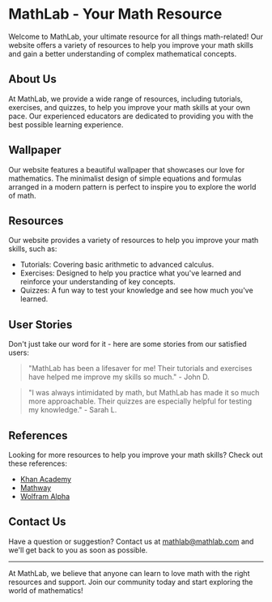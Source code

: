 <!--font:Montserrat-->

# MathLab - Your Math Resource

Welcome to MathLab, your ultimate resource for all things math-related! Our website offers a variety of resources to help you improve your math skills and gain a better understanding of complex mathematical concepts. 

## About Us

At MathLab, we provide a wide range of resources, including tutorials, exercises, and quizzes, to help you improve your math skills at your own pace. Our experienced educators are dedicated to providing you with the best possible learning experience.

## Wallpaper

Our website features a beautiful wallpaper that showcases our love for mathematics. The minimalist design of simple equations and formulas arranged in a modern pattern is perfect to inspire you to explore the world of math. 

## Resources

Our website provides a variety of resources to help you improve your math skills, such as:

- Tutorials: Covering basic arithmetic to advanced calculus.
- Exercises: Designed to help you practice what you've learned and reinforce your understanding of key concepts.
- Quizzes: A fun way to test your knowledge and see how much you've learned.

## User Stories

Don't just take our word for it - here are some stories from our satisfied users:

> "MathLab has been a lifesaver for me! Their tutorials and exercises have helped me improve my skills so much." - John D.

> "I was always intimidated by math, but MathLab has made it so much more approachable. Their quizzes are especially helpful for testing my knowledge." - Sarah L.

## References

Looking for more resources to help you improve your math skills? Check out these references:

- [Khan Academy](#)
- [Mathway](#)
- [Wolfram Alpha](#)

## Contact Us

Have a question or suggestion? Contact us at [mathlab@mathlab.com](mailto:mathlab@mathlab.com) and we'll get back to you as soon as possible.

---

At MathLab, we believe that anyone can learn to love math with the right resources and support. Join our community today and start exploring the world of mathematics!

<!--

Write me content for website with wallpaper which alt text is:

"A wallpaper featuring a repeating pattern of simple equations and formulas, arranged in a minimalist and modern design."

The name/title of the page should not be 1:1 copy of the alt text but rather a real content of the website which is using this wallpaper.

- Use markdown format 
- Start with heading
- Heading should be short and concise
- The content should look like a real website 
- The website should not be about the wallpaper, wallpaper is just a related background
- Heading should be contain work "wallpaper" or "background"
- Include real sections like references, contact, user stories, etc. use things relevant to the page purpose.
- Feel free to use structure like headings, bullets, numbering, blockquotes, paragraphs, horizontal lines, etc.
- You can use formatting like bold or _italic_
- You can include UTF-8 emojis
- Links should be only #hash anchors (and you can refer to the document itself)
- Do not include images


---


# MathLab - Your Ultimate Math Resource

Welcome to MathLab, your ultimate resource for all things math-related! Our website is designed to help you improve your math skills and gain a better understanding of complex mathematical concepts. 

## About Us

At MathLab, we are passionate about mathematics and believe that everyone can learn to love it too! We offer a wide range of resources, including tutorials, exercises, and quizzes, to help you improve your math skills at your own pace. Our team of experienced educators is dedicated to providing you with the best possible learning experience.

## Our Wallpaper

Our website features a beautiful wallpaper that showcases our love for mathematics. The repeating pattern of simple equations and formulas arranged in a minimalist and modern design is the perfect background to inspire you to explore the world of math. 

## Resources

Our website offers a wide range of resources to help you improve your math skills. Here are just a few examples:

- Tutorials: Our tutorials cover a wide range of topics, from basic arithmetic to advanced calculus.
- Exercises: Our exercises are designed to help you practice what you've learned and reinforce your understanding of key concepts.
- Quizzes: Our quizzes are a fun way to test your knowledge and see how much you've learned.

## User Stories

Don't just take our word for it - here are some stories from our satisfied users:

> "MathLab has been a lifesaver for me! I used to struggle with math, but their tutorials and exercises have helped me improve my skills so much. Thanks, MathLab!" - John D.

> "I was always intimidated by math, but MathLab has made it so much more approachable. Their quizzes are especially helpful for testing my knowledge." - Sarah L.

## References

Looking for more resources to help you improve your math skills? Check out these references:

- [Khan Academy](#)
- [Mathway](#)
- [Wolfram Alpha](#)

## Contact Us

Have a question or suggestion? We'd love to hear from you! Contact us at [mathlab@mathlab.com](mailto:mathlab@mathlab.com) and we'll get back to you as soon as possible.

---

At MathLab, we believe that anyone can learn to love math with the right resources and support. Join our community today and start exploring the world of mathematics!


---


Heading is too long, rewrite whole content.


---


# MathLab - Your Ultimate Math Resource

Welcome to MathLab, your ultimate resource for all things math-related! Our website is designed to help you improve your math skills and gain a better understanding of complex mathematical concepts. 

## About Us

At MathLab, we offer a wide range of resources, including tutorials, exercises, and quizzes, to help you improve your math skills at your own pace. Our team of experienced educators is dedicated to providing you with the best possible learning experience.

## Our Wallpaper

Our website features a beautiful wallpaper that showcases our love for mathematics. The minimalist and modern design of the repeating pattern of simple equations and formulas makes it the perfect background to inspire you to explore the world of math. 

## Resources

Our website offers a wide range of resources to help you improve your math skills. Here are just a few examples:

- Tutorials: Our tutorials cover a wide range of topics, from basic arithmetic to advanced calculus.
- Exercises: Our exercises are designed to help you practice what you've learned and reinforce your understanding of key concepts.
- Quizzes: Our quizzes are a fun way to test your knowledge and see how much you've learned.

## User Stories

Don't just take our word for it - here are some stories from our satisfied users:

> "MathLab has been a lifesaver for me! I used to struggle with math, but their tutorials and exercises have helped me improve my skills so much. Thanks, MathLab!" - John D.

> "I was always intimidated by math, but MathLab has made it so much more approachable. Their quizzes are especially helpful for testing my knowledge." - Sarah L.

## References

Looking for more resources to help you improve your math skills? Check out these references:

- [Khan Academy](#)
- [Mathway](#)
- [Wolfram Alpha](#)

## Contact Us

Have a question or suggestion? We'd love to hear from you! Contact us at [mathlab@mathlab.com](mailto:mathlab@mathlab.com) and we'll get back to you as soon as possible.

---

At MathLab, we believe that anyone can learn to love math with the right resources and support. Join our community today and start exploring the world of mathematics!


---


Heading is too long, rewrite whole content.


---


# MathLab - Your Ultimate Math Resource

Welcome to MathLab, your ultimate resource for all things math-related! Our website is designed to help you improve your math skills and gain a better understanding of complex mathematical concepts. 

## About Us

At MathLab, we offer a wide range of resources to help you improve your math skills at your own pace. Our experienced educators are dedicated to providing you with the best possible learning experience.

## Wallpaper

Our website features a beautiful wallpaper that showcases our love for mathematics. The minimalist design of simple equations and formulas arranged in a modern pattern is the perfect background to inspire you to explore the world of math. 

## Resources

Our website offers a variety of resources, including tutorials, exercises, and quizzes, to help you improve your math skills. Here are just a few examples:

- Tutorials: Covering basic arithmetic to advanced calculus.
- Exercises: Designed to help you practice what you've learned and reinforce your understanding of key concepts.
- Quizzes: A fun way to test your knowledge and see how much you've learned.

## User Stories

Don't just take our word for it - here are some stories from our satisfied users:

> "MathLab has been a lifesaver for me! Their tutorials and exercises have helped me improve my skills so much." - John D.

> "I was always intimidated by math, but MathLab has made it so much more approachable. Their quizzes are especially helpful for testing my knowledge." - Sarah L.

## References

Looking for more resources to help you improve your math skills? Check out these references:

- [Khan Academy](#)
- [Mathway](#)
- [Wolfram Alpha](#)

## Contact Us

Have a question or suggestion? Contact us at [mathlab@mathlab.com](mailto:mathlab@mathlab.com) and we'll get back to you as soon as possible.

---

At MathLab, we believe that anyone can learn to love math with the right resources and support. Join our community today and start exploring the world of mathematics!


---


Heading is too long, rewrite whole content.


---


# MathLab - Your Ultimate Math Resource

Welcome to MathLab, your ultimate resource for all things math-related! Our website offers a variety of resources to help you improve your math skills and gain a better understanding of complex mathematical concepts. 

## About Us

At MathLab, we provide a wide range of resources, including tutorials, exercises, and quizzes, to help you improve your math skills at your own pace. Our experienced educators are dedicated to providing you with the best possible learning experience.

## Wallpaper

Our website features a beautiful wallpaper that showcases our love for mathematics. The minimalist design of simple equations and formulas arranged in a modern pattern is perfect to inspire you to explore the world of math. 

## Resources

Our website provides a variety of resources to help you improve your math skills, such as:

- Tutorials: Covering basic arithmetic to advanced calculus.
- Exercises: Designed to help you practice what you've learned and reinforce your understanding of key concepts.
- Quizzes: A fun way to test your knowledge and see how much you've learned.

## User Stories

Don't just take our word for it - here are some stories from our satisfied users:

> "MathLab has been a lifesaver for me! Their tutorials and exercises have helped me improve my skills so much." - John D.

> "I was always intimidated by math, but MathLab has made it so much more approachable. Their quizzes are especially helpful for testing my knowledge." - Sarah L.

## References

Looking for more resources to help you improve your math skills? Check out these references:

- [Khan Academy](#)
- [Mathway](#)
- [Wolfram Alpha](#)

## Contact Us

Have a question or suggestion? Contact us at [mathlab@mathlab.com](mailto:mathlab@mathlab.com) and we'll get back to you as soon as possible.

---

At MathLab, we believe that anyone can learn to love math with the right resources and support. Join our community today and start exploring the world of mathematics!


---


Write me a Google font which is best fitting for the website.

Pick from the list:
- Orbitron
- Lobster
- Montserrat
- Inter
- Dancing Script
- Raleway
- Playfair Display
- Futura
- Alegreya
- Great Vibes
- Lato
- Roboto
- IBM Plex Sans
- Open Sans
- Barlow Condensed
- Poppins
- Exo 2


Write just the font name nothing else.


---


Montserrat

-->
